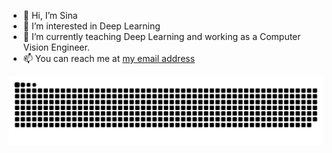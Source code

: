 - 👋 Hi, I’m Sina
- 👀 I’m interested in Deep Learning
- 🌱 I’m currently teaching Deep Learning and working as a Computer Vision Engineer.
- 📫 You can reach me at [my email address](mailto:neuralincendio@gmail.com)

<div align="center">
  <img src="https://github.com/Platane/snk/raw/output/github-contribution-grid-snake.svg" />
</div>

<!---
NeuralIncendio/NeuralIncendio is a ✨ special ✨ repository because its `README.md` (this file) appears on your GitHub profile.
You can click the Preview link to take a look at your changes.
--->
